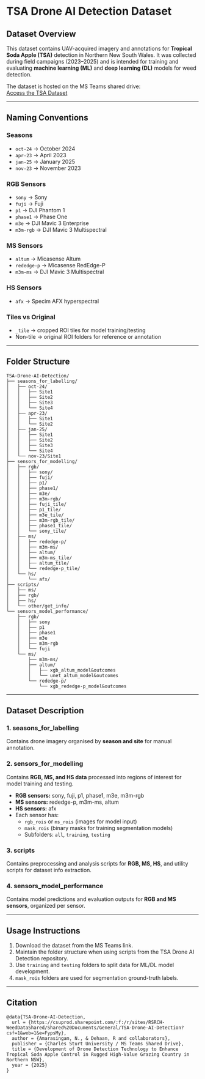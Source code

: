 # TSA Drone AI Detection Dataset

## Dataset Overview
This dataset contains UAV-acquired imagery and annotations for **Tropical Soda Apple (TSA)** detection in Northern New South Wales. It was collected during field campaigns (2023–2025) and is intended for training and evaluating **machine learning (ML)** and **deep learning (DL)** models for weed detection.  

The dataset is hosted on the MS Teams shared drive:  
[Access the TSA Dataset](https://csuprod.sharepoint.com/:f:/r/sites/RSRCH-WeedDataShared/Shared%20Documents/General/TSA-Drone-AI-Detection?csf=1&web=1&e=FypsMy)

---
## Naming Conventions

### Seasons
- `oct-24` → October 2024  
- `apr-23` → April 2023  
- `jan-25` → January 2025  
- `nov-23` → November 2023  

### RGB Sensors
- `sony` → Sony  
- `fuji` → Fuji   
- `p1` → DJI Phantom 1  
- `phase1` → Phase One  
- `m3e` → DJI Mavic 3 Enterprise
- `m3m-rgb` → DJI Mavic 3 Multispectral  

### MS Sensors
- `altum` → Micasense Altum  
- `rededge-p` → Micasense RedEdge-P
- `m3m-ms` → DJI Mavic 3 Multispectral

### HS Sensors
- `afx` → Specim AFX hyperspectral  

### Tiles vs Original
- `_tile` → cropped ROI tiles for model training/testing  
- Non-tile → original ROI folders for reference or annotation
---

## Folder Structure

```
TSA-Drone-AI-Detection/
├── seasons_for_labelling/
│   ├── oct-24/
│   │   ├── Site1
│   │   ├── Site2
│   │   ├── Site3
│   │   └── Site4
│   ├── apr-23/
│   │   ├── Site1
│   │   └── Site2
│   ├── jan-25/
│   │   ├── Site1
│   │   ├── Site2
│   │   ├── Site3
│   │   └── Site4
│   └── nov-23/Site1
├── sensors_for_modelling/
│   ├── rgb/
│   │   ├── sony/
│   │   ├── fuji/
│   │   ├── p1/
│   │   ├── phase1/
│   │   ├── m3e/
│   │   ├── m3m-rgb/
│   │   ├── fuji_tile/
│   │   ├── p1_tile/
│   │   ├── m3e_tile/
│   │   ├── m3m-rgb_tile/
│   │   ├── phase1_tile/
│   │   └── sony_tile/
│   ├── ms/
│   │   ├── rededge-p/
│   │   ├── m3m-ms/
│   │   ├── altum/
│   │   ├── m3m-ms_tile/
│   │   ├── altum_tile/
│   │   └── rededge-p_tile/
│   └── hs/
│       └── afx/
├── scripts/
│   ├── ms/
│   ├── rgb/
│   ├── hs/
│   └── other/get_info/
└── sensors_model_performance/
    ├── rgb/
    │   ├── sony
    │   ├── p1
    │   ├── phase1
    │   ├── m3e
    │   ├── m3m-rgb
    │   └── fuji
    └── ms/
        ├── m3m-ms/
        ├── altum/
        │   ├── xgb_altum_model&outcomes
        │   └── unet_altum_model&outcomes
        └── rededge-p/
            └── xgb_rededge-p_model&outcomes
```

---

## Dataset Description

### 1. seasons_for_labelling
Contains drone imagery organised by **season and site** for manual annotation.

### 2. sensors_for_modelling
Contains **RGB, MS, and HS data** processed into regions of interest for model training and testing.  

- **RGB sensors:** sony, fuji, p1, phase1, m3e, m3m-rgb  
- **MS sensors:** rededge-p, m3m-ms, altum  
- **HS sensors:** afx  
- Each sensor has:  
  - `rgb_rois` or `ms_rois` (images for model input)  
  - `mask_rois` (binary masks for training segmentation models)  
  - Subfolders: `all`, `training`, `testing`  

### 3. scripts
Contains preprocessing and analysis scripts for **RGB, MS, HS**, and utility scripts for dataset info extraction.

### 4. sensors_model_performance
Contains model predictions and evaluation outputs for **RGB and MS sensors**, organized per sensor.

---

## Usage Instructions
1. Download the dataset from the MS Teams link.  
2. Maintain the folder structure when using scripts from the TSA Drone AI Detection repository.  
3. Use `training` and `testing` folders to split data for ML/DL model development.  
4. `mask_rois` folders are used for segmentation ground-truth labels.  

---

## Citation
```
@data{TSA-Drone-AI-Detection,
  url = {https://csuprod.sharepoint.com/:f:/r/sites/RSRCH-WeedDataShared/Shared%20Documents/General/TSA-Drone-AI-Detection?csf=1&web=1&e=FypsMy},
  author = {Amarasingam, N., & Dehaan, R and collaborators},
  publisher = {Charles Sturt University / MS Teams Shared Drive},
  title = {Development of Drone Detection Technology to Enhance Tropical Soda Apple Control in Rugged High-Value Grazing Country in Northern NSW},
  year = {2025}
}
```

